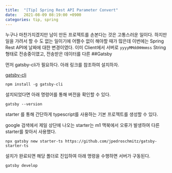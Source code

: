 ```yaml
---
title:  "[Tip] Spring Rest API Parameter Convert"
date:   2021-08-09 08:19:00 +0900
categories: tip, spring
---
```


누구나 마찬가지겠지만 남이 만든 프로젝트를 손본다는 것은 고통스러운 일이다. 하지만 일을 가려서 할 수 도 없는 일이기에
어쩔수 없이 해야할 때가 많은데 이번에는 Spring Rest API에 날짜에 대한 변경이였다. 이미 Client에서 서버로 `yyyyMMddHHmmss`
String 형태로 전송중이였고, 전송받은 데이터를 다른
##Gatsby

먼저 gatsby-cli가 필요하다. 아래 링크를 참조하여 설치하자.

[gatsby-cli](https://www.gatsbyjs.com/docs/reference/gatsby-cli#how-to-use-gatsby-cli)

```shell
npm install -g gatsby-cli
```
설치되었다면 아래 명령어를 통해 버전을 확인할 수 있다.
```shell
gatsby --version
```

starter 를 통해 간단하게 typescript를 사용하는 기본 프로젝트를 생성할 수 있다.

google 검색에서 제일 상단에 나오는 starter는 m1 맥북에서 오류가 발생하여 다른 starter를 찾아서 사용했다.

```shell
npx gatsby new starter-ts https://github.com/jpedroschmitz/gatsby-starter-ts
```

설치가 완료되면 해당 폴더로 진입하여 아래 명령을 수행하면 서버가 구동된다.
```shell
gatsby develop
```
